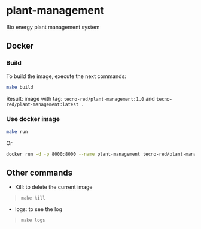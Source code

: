 # plant-management
 Bio energy plant management system


## Docker 

### Build 

To build the image, execute the next commands:

```bash
make build
```

Result: image with tag: `tecno-red/plant-management:1.0` and `tecno-red/plant-management:latest .`


### Use docker image

```bash
make run
```

Or 

```bash
docker run -d -p 8000:8000 --name plant-management tecno-red/plant-management:1.0
```

## Other commands

- Kill: to delete the current image

> `make kill`

- logs: to see the log

> `make logs`

